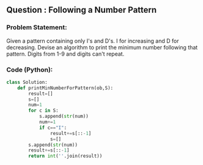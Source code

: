 ## Question : Following a Number Pattern

### Problem Statement:
Given a pattern containing only I's and D's. I for increasing and D for decreasing. Devise an algorithm to print the minimum number following that pattern. Digits from 1-9 and digits can't repeat.

### Code (Python):
```python
class Solution:
    def printMinNumberForPattern(ob,S):
        result=[]
        s=[]
        num=1
        for c in S:
            s.append(str(num))
            num+=1
            if c=="I":
                result+=s[::-1]
                s=[]
        s.append(str(num))
        result+=s[::-1]
        return int(''.join(result))

